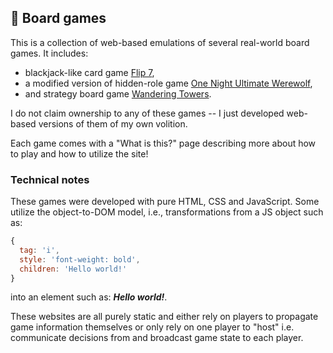 ## 🎲 Board games
This is a collection of web-based emulations of several real-world board games. It includes:

- blackjack-like card game [Flip 7](https://theop.games/products/flip-7),
- a modified version of hidden-role game [One Night Ultimate Werewolf](https://beziergames.com/products/one-night-ultimate-werewolf),
- and strategy board game [Wandering Towers](https://boardgamegeek.com/boardgame/355483/wandering-towers).

I do not claim ownership to any of these games -- I just developed web-based versions of them of my own volition.

Each game comes with a "What is this?" page describing more about how to play and how to utilize the site!

### Technical notes
These games were developed with pure HTML, CSS and JavaScript. Some utilize the object-to-DOM model, i.e., transformations from a JS object such as:
```js
{
  tag: 'i',
  style: 'font-weight: bold',
  children: 'Hello world!'
}
```
into an element such as: **_Hello world!_**.

These websites are all purely static and either rely on players to propagate game information themselves or only rely on one player to "host" i.e. communicate decisions from and broadcast game state to each player.
